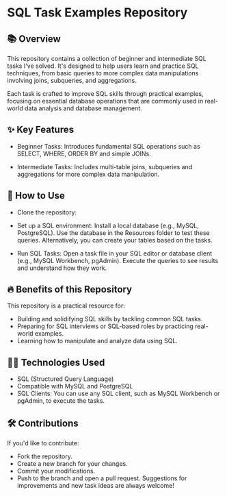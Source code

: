 # SQL Task Examples Repository

## 📚 Overview
This repository contains a collection of beginner and intermediate SQL tasks I've solved. It's designed to help users learn and practice SQL techniques, from basic queries to more complex data manipulations involving joins, subqueries, and aggregations.

Each task is crafted to improve SQL skills through practical examples, focusing on essential database operations that are commonly used in real-world data analysis and database management.

## ✨ Key Features
- Beginner Tasks: Introduces fundamental SQL operations such as SELECT, WHERE, ORDER BY and simple JOINs.

- Intermediate Tasks: Includes multi-table joins, subqueries and aggregations for more complex data manipulation.

## 🚀 How to Use
- Clone the repository:

- Set up a SQL environment:
Install a local database (e.g., MySQL, PostgreSQL).
Use the database in the Resources folder to test these queries.
Alternatively, you can create your tables based on the tasks.

- Run SQL Tasks:
Open a task file in your SQL editor or database client (e.g., MySQL Workbench, pgAdmin).
Execute the queries to see results and understand how they work.

## 🔥 Benefits of this Repository
This repository is a practical resource for:
- Building and solidifying SQL skills by tackling common SQL tasks.
- Preparing for SQL interviews or SQL-based roles by practicing real-world examples.
- Learning how to manipulate and analyze data using SQL.

## 👨‍💻 Technologies Used
- SQL (Structured Query Language)
- Compatible with MySQL and PostgreSQL
- SQL Clients: You can use any SQL client, such as MySQL Workbench or pgAdmin, to execute the tasks.

## 🛠️ Contributions
If you'd like to contribute:
- Fork the repository.
- Create a new branch for your changes.
- Commit your modifications.
- Push to the branch and open a pull request.
Suggestions for improvements and new task ideas are always welcome!

